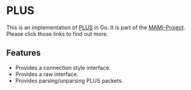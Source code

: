 # PLUS

This is an implementation of [PLUS](https://tools.ietf.org/html/draft-trammell-plus-spec-01) in Go. It is part of the [MAMI-Project](https://mami-project.eu).
Please click those links to find out more.

## Features

- Provides a connection style interface.
- Provides a raw interface.
- Provides parsing/unparsing PLUS packets.


